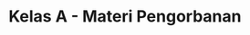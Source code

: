 ---
layout: post
title: "Kelas A - Materi Pengorbanan"
categories: "Kelas-A"
tags: "pengorbanan"
---